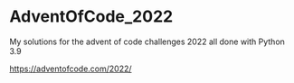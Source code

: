 # AdventOfCode_2022
My solutions for the advent of code challenges 2022
all done with Python 3.9

https://adventofcode.com/2022/
